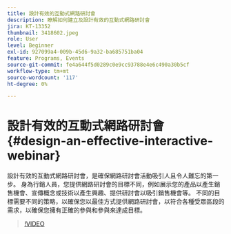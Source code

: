 ```yaml
---
title: 設計有效的互動式網路研討會
description: 瞭解如何建立及設計有效的互動式網路研討會
jira: KT-13352
thumbnail: 3418602.jpeg
role: User
level: Beginner
exl-id: 927099a4-009b-45d6-9a32-ba685751ba04
feature: Programs, Events
source-git-commit: fe4a644f5d0289c0e9cc93788e4e6c490a30b5cf
workflow-type: tm+mt
source-wordcount: '117'
ht-degree: 0%

---
```


# 設計有效的互動式網路研討會 {#design-an-effective-interactive-webinar}

設計有效的互動式網路研討會，是確保網路研討會活動吸引人且令人難忘的第一步。 身為行銷人員，您提供網路研討會的目標不同，例如展示您的產品以產生銷售機會、宣傳概念或技術以產生興趣、提供研討會以吸引銷售機會等。 不同的目標需要不同的策略，以確保您以最佳方式提供網路研討會，以符合各種受眾區段的需求，以確保您擁有正確的參與和參與來達成目標。

>[!VIDEO](https://video.tv.adobe.com/v/3418602?quality=12&learn=on)
